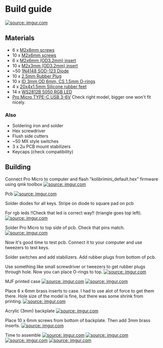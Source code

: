 # Build guide
<a href="https://imgur.com/mUwVn8U"><img src="https://i.imgur.com/mUwVn8U.jpg" title="source: imgur.com" /></a>
## Materials
- 6 x [M2x8mm screws](https://www.aliexpress.com/item/1005002946010479.html)
- 10  x [M2x6mm screws](https://www.aliexpress.com/item/1005002946010479.html)
- 6 x [M2x6mm (OD3.2mm) insert](https://www.aliexpress.com/item/1005003582355741.html)
- 10 x [M2x3mm (OD3.2mm) insert](https://www.aliexpress.com/item/1005003582355741.html)
- ~50 [1N4148 SOD-123 Diode](https://www.aliexpress.com/item/1005002383505485.html)
- 10 x [2.5mm Rubber Plug](https://www.aliexpress.com/item/1005002952659495.html)
- 10 x [ID 3mm OD 6mm, CS 1.5mm O-rings](https://www.aliexpress.com/item/1005003221523684.html)
- 4 x [20x4x1.5mm Silicone rubber feet](https://www.aliexpress.com/item/1005002019084238.html)
- 14 x [WS2812B 5050 RGB LED](https://www.aliexpress.com/item/1005002653014067.html) 
- [Pro Micro TYPE-C USB 3-6V](https://www.aliexpress.com/item/32840365436.html) Check right model, bigger one won't fit nicely.

### Also
- Soldering iron and solder
- Hex screwdriver
- Flush side cutters
- ~50 MX style switches
- 3 x 2u PCB mount stabilizers
- Keycaps (check compatibility)

## Building

Connect Pro Micro to computer and flash "kolibrimini_default.hex" firmware using qmk toolbox
<a href="https://imgur.com/jdxeeJ3"><img src="https://i.imgur.com/jdxeeJ3.jpg" title="source: imgur.com" /></a>

Pcb
<a href="https://imgur.com/GFyuosE"><img src="https://i.imgur.com/GFyuosE.jpg" title="source: imgur.com" /></a>

Solder diodes for all keys. Stripe on diode to square pad on pcb

For rgb leds !!Check that led is correct way!! (triangle goes top left). 
<a href="https://imgur.com/G3XKEeZ"><img src="https://i.imgur.com/G3XKEeZ.jpg" title="source: imgur.com" /></a>

Solder Pro Micro to top side of pcb. Check that pins match.
<a href="https://imgur.com/9bmE7ds"><img src="https://i.imgur.com/9bmE7ds.jpg" title="source: imgur.com" /></a>

Now it's good time to test pcb. Connect it to your computer and use tweezers to test keys.

Solder switches and add stabilizers. Add rubber plugs from bottom of pcb. 

Use something like small screwdriver or tweezers to get rubber plugs through hole. Now you can place O-rings to top.
<a href="https://imgur.com/9smIp5p"><img src="https://i.imgur.com/9smIp5p.jpg" title="source: imgur.com" /></a>

MJF printed case
<a href="https://imgur.com/quPCpGK"><img src="https://i.imgur.com/quPCpGK.jpg" title="source: imgur.com" /></a>
<a href="https://imgur.com/SeeLkav"><img src="https://i.imgur.com/SeeLkav.jpg" title="source: imgur.com" /></a>

Place 6 x 6mm brass inserts to case. I had to use alot of force to get them there. Hole size of the model is fine, but there was some shrink from printing.
<a href="https://imgur.com/0xxMzxT"><img src="https://i.imgur.com/0xxMzxT.jpg" title="source: imgur.com" /></a>

Acrylic (3mm) backplate
<a href="https://imgur.com/QSLOKZ1"><img src="https://i.imgur.com/QSLOKZ1.jpg" title="source: imgur.com" /></a>

Place 10 x 6mm screws from bottom of backplate. Then add 3mm brass inserts.
<a href="https://imgur.com/ZTMi4dN"><img src="https://i.imgur.com/ZTMi4dN.jpg" title="source: imgur.com" /></a>

Time to assemble
<a href="https://imgur.com/gEtkeDp"><img src="https://i.imgur.com/gEtkeDp.jpg" title="source: imgur.com" /></a>
<a href="https://imgur.com/Vp9g273"><img src="https://i.imgur.com/Vp9g273.jpg" title="source: imgur.com" /></a>
<a href="https://imgur.com/zcP5Mh0"><img src="https://i.imgur.com/zcP5Mh0.jpg" title="source: imgur.com" /></a>
<a href="https://imgur.com/rErGkdw"><img src="https://i.imgur.com/rErGkdw.jpg" title="source: imgur.com" /></a>
